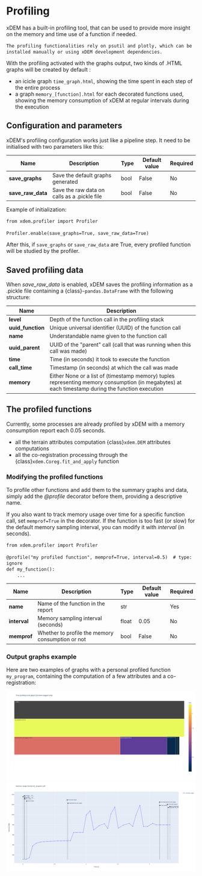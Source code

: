 # Profiling

xDEM has a built-in profiling tool, that can be used to provide more insight on the memory and time use of a function if needed.
```{warning}
The profiling functionalities rely on psutil and plotly, which can be installed manually or using xDEM development dependencies.
```

With the profiling activated with the graphs output, two kinds of .HTML graphs will be created by default :
* an icicle graph `time_graph.html`, showing the time spent in each step of the entire process
* a graph `memory_[function].html` for each decorated functions used, showing the memory consumption of xDEM at regular intervals during the execution

## Configuration and parameters

xDEM's profiling configuration works just like a pipeline step. It need to be initialised with two parameters like this:

| Name              | Description                       | Type | Default value | Required |
|-------------------|-----------------------------------| ------- | ------- | ------- |
| **save_graphs**   | Save the default graphs generated | bool | False | No |
| **save_raw_data** | Save the raw data on calls as a .pickle file | bool | False | No |

Example of initialization:

```{code-cell} ipython3
from xdem.profiler import Profiler

Profiler.enable(save_graphs=True, save_raw_data=True)
```

After this, if `save_graphs` or `save_raw_data` are True, every profiled function will be studied by the profiler.

## Saved profiling data

When *save_raw_data* is enabled, xDEM saves the profiling information as a .pickle file containing a {class}`~pandas.DataFrame` with the following structure:

| Name              | Description                                                                                                                                       |
|-------------------|---------------------------------------------------------------------------------------------------------------------------------------------------|
| **level**         | Depth of the function call in the profiling stack                                                                                                 |
| **uuid_function** | Unique universal identifier (UUID) of the function call                                                                                           |
| **name**         | Understandable name given to the function call                                                                                                    |
| **uuid_parent**   | UUID of the "parent" call (call that was running when this call was made)                                                                         |
| **time**          | Time (in seconds) it took to execute the function                                                                                                 |
| **call_time**     | Timestamp (in seconds) at which the call was made                                                                                                 |
| **memory**        | Either None or a list of (timestamp memory) tuples representing memory consumption (in megabytes) at each timestamp during the function execution |


## The profiled functions

Currently, some processes are already profiled by xDEM with a memory consumption report each 0.05 seconds.
- all the terrain attributes computation {class}`xdem.DEM` attributes computations
- all the co-registration processing through the {class}`xdem.Coreg.fit_and_apply` function



### Modifying the profiled functions

To profile other functions and add them to the summary graphs and data, simply add the *@profile* decorator before them, providing a descriptive name.

If you also want to track memory usage over time for a specific function call, set `memprof=True` in the decorator.
If the function is too fast (or slow) for the default memory sampling interval, you can modify it with *interval* (in seconds).

```{code-cell} ipython3
from xdem.profiler import Profiler

@profile("my profiled function", memprof=True, interval=0.5)  # type: ignore
def my_function():
    ...
```

| Name         | Description                                      | Type  | Default value | Required |
|--------------|--------------------------------------------------|-------|---------------|----------|
| **name**     | Name of the function in the report               | str   |               | Yes      |
| **interval** | Memory sampling interval (seconds)               | float | 0.05          | No       |
| **memprof**  | Whether to profile the memory consumption or not | bool  | False         | No       |


### Output graphs example

Here are two examples of graphs with a personal profiled function `my_program`, containing the computation of a few attributes and a co-registration:

![time_graph.html](imgs/profiling_time_graph.html.png)
![memory_my_program.html](imgs/profiling_memory_my_program.html.png)
